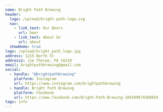 ```yaml
---
name: Bright Path Brewing
header:
  logo: /upload/bright-path-logo.svg
  nav:
    - link_text: Our Beers
      url: beer
    - link_text: About Us
      url: about
  showHome: true
logo: /upload/bright_path_logo.jpg
address: 1215 North St
address2: Jim Thorpe, PA 18229
email: brightpathbrewing@gmail.com
social:
  - handle: "@brightpathbrewing"
    platform: Instagram
    url: https://www.instagram.com/brightpathbrewing
  - handle: Bright Path Brewing
    platform: Facebook
    url: https://www.facebook.com/Bright-Path-Brewing-104399674368859
tags: info
---
```

